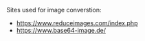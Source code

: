 Sites used for image converstion:

* https://www.reduceimages.com/index.php
* https://www.base64-image.de/
